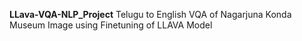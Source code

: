 **LLava-VQA-NLP_Project**
Telugu to English VQA of Nagarjuna Konda Museum Image using Finetuning of LLAVA Model
